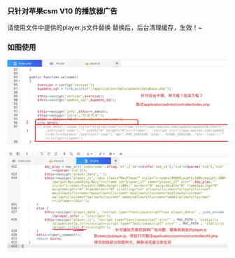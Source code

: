 ### 只针对苹果csm V10 的播放器广告

请使用文件中提供的player.js文件替换
替换后，后台清理缓存，生效！~

### 如图使用 
![Image text](./后台卡顿.jpg)

![Image text](./播放器修改.jpg)